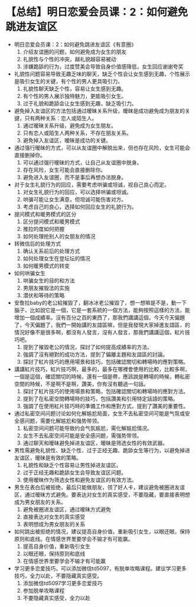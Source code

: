 # 【总结】明日恋爱会员课：2：如何避免跳进友谊区

-   明日恋爱会员课：2：如何避免跳进友谊区《有意圈》
    1.  介绍友谊圈的问题，如何避免成为女生的朋友
    2.  礼貌性与个性的冲突，越礼貌越容易被动
    3.  涉嫌跪舔的行为，过度赞美会导致自身价值感降低，女生回应谢谢夸奖
-   礼貌性问题容易导致无趣乏味的聊天，缺乏个性会让女生感到无趣，个性展示是吸引女生的关键，有个性的男人更具吸引力。
    1.  礼貌性聊天缺乏个性，容易让女生感到无趣。
    2.  有个性的男人展示独特魅力，更能吸引女生。
    3.  过于礼貌和跪舔会让女生感到无趣，缺乏吸引力。
-   避免掉入友谊区的方法包括通过暧昧关系升级，暧昧是成功避免成为朋友的关键，只有两种关系：恋人或陌生人。
    1.  通过暧昧关系升级，避免成为女生朋友。
    2.  只有恋人或陌生人两种关系，不存在朋友关系。
    3.  避免掉入友谊区，暧昧是成功的关键。
-   通过强行暧昧的方式，可以从友谊圈中解脱出来，但也存在风险，女生可能会直接删掉你。
    1.  可以通过强行暧昧的方式，让自己从友谊圈中脱身。
    2.  存在风险，女生可能会直接删除你。
    3.  避免进入友谊圈，而不是事后再想办法脱身。
-   对于女生礼貌行为的回应，需要考虑哄骗或坦诚，视自己良心而定。
    1.  对女生礼貌行为的回应，可以选择哄骗或坦诚。
    2.  哄骗可能让女生满意，但坦诚可能伤害对方。
    3.  考虑自己的良心，选择如何回应女生的礼貌行为。
-   提问模式和暖男模式的区分
    1.  区分提问模式和暖男模式
    2.  推拉的度如何把握
    3.  如何处理抢别人的女朋友的情况
-   转微信后的处理方式
    1.  确认关系前后的处理方式
    2.  如何处理女生在登坛坛的情况
    3.  如何暖男模式的转变
-   如何哄骗女生
    1.  哄骗女生的目的和方法
    2.  男朋友摧毁法的实施
    3.  潜伏和等待的策略
-   安詹拉baby的老公給摧毀了，翻冰冰老公摧毀了，想一想嘛是不是，動一下腦子，比如說它是一個，它是一套系統的一個方法，能夠按照這樣的方法，能增加一個成績率。沒有百分之百的東西了，那我們講講這個，今天今天偏題了，今天偏題了，我們一開始講的友誼區嘛，但是我發現大家掉進友誼區，的情況好像不是很多啊，都沒有人發言，沒有人發言，那我們講講這個，紅片技巧吧。
    1.  提到了摧毀老公的情況，探討了如何提高成績率的方法。
    2.  強調了沒有絕對的成功方法，提到了偏離主題和友誼區的討論。
    3.  探討了紅片技巧的應用場景和技巧，包括確認關切和轉場時的應對策略。
-   講講紅片技巧，紅片技巧啊，最多的，最多在哪裡會使用的比較，比較多啊，一個是這個，確認關切的時候，還有一個是帶，應該說是轉場的時候，轉私密空間的時候，不是啊不是啊，讚美，你有沒有聽過一句話。
    1.  探討了紅片技巧的使用場景和策略，包括確認關切和轉場時的應對方法。
    2.  提到了在私密空間轉場時的技巧，包括讚美和引用特定話語的策略。
    3.  強調了在使用紅片技巧時的準備工作和應對方式，提到了讚美的重要性。
-   通过私密空间问题讨论如何化解尴尬局面，女生不去私密空间可能是气氛或安全感问题，需要化解尴尬和强势带领。
    1.  私密空间问题可能导致约会气氛尴尬，需化解尴尬情况。
    2.  女生不去私密空间可能是安全感问题，需强势带领。
    3.  通过聊天和暧昧避免掉进友谊区，暧昧是筛选女性的有效武器。
-   男性需避免礼貌性、缺乏个性、过于正经无趣、跪舔女生等行为，以避免掉进友谊区，暧昧是有效的策略。
    1.  礼貌性和缺乏个性容易让男性掉进友谊区。
    2.  过于正经无趣和跪舔女生会导致友谊区问题。
    3.  使用暧昧作为筛选女性和避免友谊区的有效方法。
-   男生在表白后被拒绝，最后只能做朋友，领了好人卡，建议避免被圈进友谊区，通过暧昧方式避免。要表达对女生的真实感受，不要隐藏，要直接表明想成为男女朋友的关系。
    1.  避免被圈进友谊区，通过暧昧方式避免
    2.  直接表达对女生的真实感受
    3.  表明想成为男女朋友的关系
-   如何跳出被拒绝的情况，建议提高自身价值，重新吸引女生，以眼还眼，保持原则和底线。在情感世界里要学会不输才有可能赢。
    1.  提高自身价值，重新吸引女生
    2.  以眼还眼，保持原则和底线
    3.  在情感世界里要学会不输才有可能赢
-   学习更多恋爱技巧，可以添加微信td5097，有脱单攻略课程。建议学习更多技巧，全力以赴，不要隐藏真实感受。
    1.  添加微信td5097学习更多恋爱技巧
    2.  参加脱单攻略课程
    3.  不要隐藏真实感受，全力以赴
